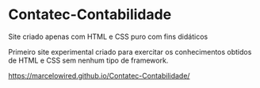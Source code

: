 # Contatec-Contabilidade
Site criado apenas com HTML e CSS puro com fins didáticos

Primeiro site experimental criado para exercitar os conhecimentos obtidos de HTML e CSS sem nenhum tipo de framework.

https://marcelowired.github.io/Contatec-Contabilidade/


